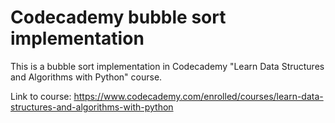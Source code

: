 # Codecademy bubble sort implementation
This is a bubble sort implementation in Codecademy "Learn Data Structures and Algorithms with Python" course.

Link to course: https://www.codecademy.com/enrolled/courses/learn-data-structures-and-algorithms-with-python